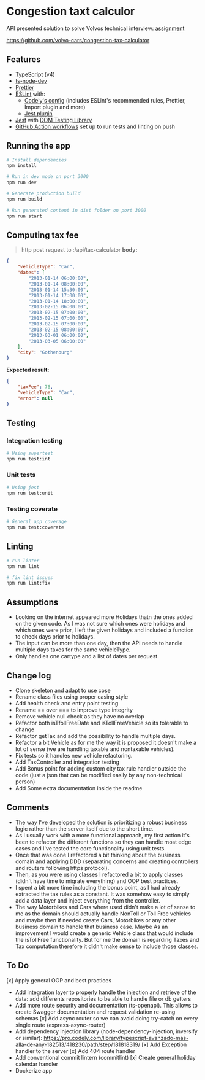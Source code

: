 # Congestion taxt calculor

API presented solution to solve Volvos technical interview: [assignment](ASSIGNMENT.md)

https://github.com/volvo-cars/congestion-tax-calculator

## Features

- [TypeScript](https://www.typescriptlang.org/) (v4)
- [ts-node-dev](https://github.com/wclr/ts-node-dev)
- [Prettier](https://prettier.io/)
- [ESLint](https://eslint.org/) with:
  - [Codely's config](https://github.com/lydell/eslint-plugin-simple-import-sort/) (includes ESLint's recommended rules, Prettier, Import plugin and more)
  - [Jest plugin](https://www.npmjs.com/package/eslint-plugin-jest)
- [Jest](https://jestjs.io) with [DOM Testing Library](https://testing-library.com/docs/dom-testing-library/intro)
- [GitHub Action workflows](https://github.com/features/actions) set up to run tests and linting on push

## Running the app

```sh
# Install dependencies
npm install

# Run in dev mode on port 3000
npm run dev

# Generate production build
npm run build

# Run generated content in dist folder on port 3000
npm run start
```

## Computing tax fee

> http post request to :/api/tax-calculator
> **body:**

```json
{
	"vehicleType": "Car",
	"dates": [
		"2013-01-14 06:00:00",
		"2013-01-14 08:00:00",
		"2013-01-14 15:30:00",
		"2013-01-14 17:00:00",
		"2013-01-14 18:00:00",
		"2013-02-15 06:00:00",
		"2013-02-15 07:00:00",
		"2013-02-15 07:00:00",
		"2013-02-15 07:00:00",
		"2013-02-15 08:00:00",
		"2013-03-01 06:00:00",
		"2013-03-05 06:00:00"
	],
	"city": "Gothenburg"
}
```

**Expected result:**

```json
{
	"taxFee": 76,
	"vehicleType": "Car",
	"error": null
}
```

## Testing

### Integration testing

```sh
# Using supertest
npm run test:int
```

### Unit tests

```sh
# Using jest
npm run test:unit
```

### Testing coverate

```sh
# General app coverage
npm run test:coverate
```

## Linting

```sh
# run linter
npm run lint

# fix lint issues
npm run lint:fix
```

## Assumptions

- Looking on the internet appeared more Holidays thatn the ones added on the given code. As I was not sure which ones were holidays and which ones were prior, I left the given holidays and included a function to check days prior to holidays.
- The input can be more than one day, then the API needs to handle multiple days taxes for the same vehicleType.
- Only handles one cartype and a list of dates per request.

## Change log

- Clone skeleton and adapt to use cose
- Rename class files using proper casing style
- Add health check and entry point testing
- Rename == over === to improve type integrity
- Remove vehicle null check as they have no overlap
- Refactor both isTfollFreeDate and isTollFreeVehicle so its tolerable to change
- Refactor getTax and add the possibility to handle multiple days.
- Refactor a bit Vehicle as for me the way it is proposed it doesn't make a lot of sense (we are handling taxable and nontaxable vehicles).
- Fix tests so it handles new vehicle refactoring.
- Add TaxController and integration testing
- Add Bonus point for adding custom city tax rule handler outside the code (just a json that can be modified easily by any non-technical person)
- Add Some extra documentation inside the readme

## Comments

- The way I've developed the solution is prioritizing a robust business logic rather than the server itself due to the short time.
- As I usually work with a more functional approach, my first action it's been to refactor the different functions so they can handle most edge cases and I've tested the core functionality using unit tests.
- Once that was done I refactored a bit thinking about the business domain and applying DDD (separating concerns and creating controllers and routers following https protocol).
- Then, as you were using classes I refactored a bit to apply classes (didn't have time to migrate everything) and OOP best practices.
- I spent a bit more time including the bonus point, as I had already extracted the tax rules as a constant. It was somehow easy to simply add a data layer and inject everything from the controller.
- The way Motorbikes and Cars where used didn't make a lot of sense to me as the domain should actually handle NonToll or Toll Free vehicles and maybe then if needed create Cars, Motorbikes or any other business domain to handle that business case. Maybe As an improvement I would create a generic Vehicle class that would include the isTollFree functionality. But for me the domain is regarding Taxes and Tax computation therefore it didn't make sense to include those classes.

## To Do

[x] Apply general OOP and best practices

- Add integration layer to properly handle the injection and retrieve of the data: add differents repositories to be able to handle file or db getters
- Add more route security and documentation (ts-openapi). This allows to create Swagger documentation and request validation re-using schemas
  [x] Add async router so we can avoid doing try-catch on every single route (express-async-router)
- Add dependency injection library (node-dependency-injection, inversify or similar): https://pro.codely.com/library/typescript-avanzado-mas-alla-de-any-182513/418230/path/step/181818319/
  [x] Add Exception handler to the server
  [x] Add 404 route handler
- Add conventional commit lintern (commitlint)
  [x] Create general holiday calendar handler
- Dockerize app
